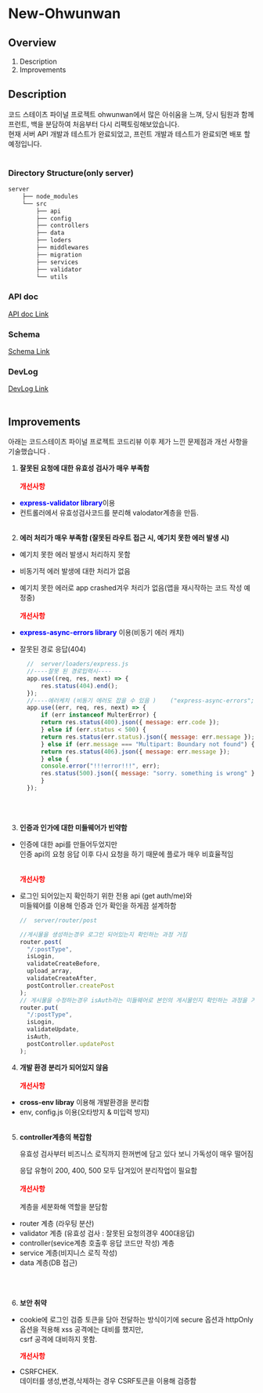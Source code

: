 # New-Ohwunwan
## Overview
1. Description
2. Improvements

## Description
코드 스테이츠 파이널 프로젝트 ohwunwan에서 많은 아쉬움을 느껴, 당시 팀원과 함께 프런트, 백을 분담하여 처음부터 다시 리팩토링해보았습니다.<br>
현재 서버 API 개발과 테스트가 완료되었고, 프런트 개발과 테스트가 완료되면 배포 할 예정입니다.
<br>
<br>
### Directory Structure(only server)
``` bash
server
    ├── node_modules
    └── src 
        ├── api  
        ├── config
        ├── controllers 
        ├── data 
        ├── loders
        ├── middlewares
        ├── migration 
        ├── services 
        ├── validator 
        └── utils 
```

### API doc
[API doc Link](https://app.swaggerhub.com/apis/hyae4924/Ohwunwan_APIS/1.0.0)
### Schema
[Schema Link](https://dbdiagram.io/d/6290caa2f040f104c1ac8f3b)
### DevLog
[DevLog Link](https://hypnotic-geography-1af.notion.site/fc2947a399d34284a3f7600f39cc6d57)
<br>
<br>

## Improvements
아래는 코드스테이츠 파이널 프로젝트 코드리뷰 이후 제가 느낀 문제점과 개선 사항을 기술했습니다 .

1.  **잘못된 요청에 대한 유효성 검사가 매우 부족함**<br><br>
        <b><span style="color:red">개선사항</span></b><br>
- <b><span style="color:blue">express-validator library</span></b>이용<br>
- 컨트롤러에서 유효성검사코드를 분리해 valodator계층을 만듬.
    <br>
    <br>

2.  **에러 처리가 매우 부족함 (잘못된 라우트 접근 시, 예기치 못한 에러 발생 시)**

- 예기치 못한 에러 발생시 처리하지 못함
- 비동기적 에러 발생에 대한 처리가 없음
- 예기치 못한 에러로 app crashed겨우 처리가 없음(앱을 재시작하는 코드 작성 예정중)
  <br>
  <br>
  <b><span style="color:red">개선사항</span></b><br>
-   <b><span  style="color:blue">express-async-errors library</span></b> 이용(비동기 에러 캐치) <br>
- 잘못된 경로 응답(404)

    ``` js
      //  server/loaders/express.js
      //----잘못 된 경로입력시----
      app.use((req, res, next) => {
          res.status(404).end();
      });
      //----에러케치 (비동기 에러도 잡을 수 있음 )    ("express-async-errors";)----
      app.use((err, req, res, next) => {
          if (err instanceof MulterError) {
          return res.status(400).json({ message: err.code });
          } else if (err.status < 500) {
          return res.status(err.status).json({ message: err.message });
          } else if (err.message === "Multipart: Boundary not found") {
          return res.status(406).json({ message: err.message });
          } else {
          console.error("!!!error!!!", err);
          res.status(500).json({ message: "sorry. something is wrong" });
          }
      });
    ```

<br>
<br>

3. **인증과 인가에 대한 미들웨어가 빈약함**

- 인증에 대한 api를 만들어두었지만<br>
   인증 api의 요청 응답 이후 다시 요청을 하기 때문에 플로가 매우 비효율적임<br><br>

   <b><span style="color:red">개선사항</span></b><br>
- 로그인 되어있는지 확인하기 위한 전용 api (get auth/me)와 <br>
   미들웨어를 이용해 인증과 인가 확인을 하게끔 설계하함

   ```js
   //  server/router/post

   //게시물을 생성하는경우 로그인 되어있는지 확인하는 과정 거침
   router.post(
     "/:postType",
     isLogin,
     validateCreateBefore,
     upload_array,
     validateCreateAfter,
     postController.createPost
   );
   // 게시물을 수정하는경우 isAuth라는 미들웨어로 본인의 게시물인지 확인하는 과정을 거침
   router.put(
     "/:postType",
     isLogin,
     validateUpdate,
     isAuth,
     postController.updatePost
   );
   ```

4. **개발 환경 분리가 되어있지 않음**<br><br>
   <b><span style="color:red">개선사항</span></b><br>
 - <b>cross-env libray</b> 이용해 개발환경을 분리함
 - env, config.js 이용(오타방지 & 미입력 방지)
 <br><br>
5. **controller계층의 복잡함**

   유효성 검사부터 비즈니스 로직까지 한꺼번에 담고 있다 보니 가독성이 매우 떨어짐

   응답 유형이 200, 400, 500 모두 담겨있어 분리작업이 필요함
   <br>
   <br>
   <b><span style="color:red">개선사항</span></b><br><br>
계층을 세분화해 역할을 분담함
- router 계층 (라우팅 분산)<br>
-  validator 계층 (유효성 검사 : 잘못된 요청의경우 400대응답)<br>
-  controller(sevice계층 호출후 응답 코드만 작성) 계층<br>
-  service 계층(비지니스 로직 작성)<br>
-  data 계층(DB 접근)<br>
<br>
<br>

6. **보안 취약**

- cookie에 로그인 검증 토큰을 담아 전달하는 방식이기에 secure 옵션과 httpOnly 옵션을 적용해 xss 공격에는 대비를 했지만,<br>csrf 공격에 대비하지 못함.
   <br>

  <b><span style="color:red">개선사항</span></b><br>
- CSRFCHEK. <br>
   데이터를 생성,변경,삭제하는 경우
   CSRF토큰을 이용해 검증함
